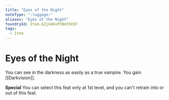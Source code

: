 ```yaml
---
title: "Eyes of the Night"
noteType: ":luggage:"
aliases: "Eyes of the Night"
foundryId: Item.GZjX4OvPINmfOVSF
tags:
  - Item
---
```


# Eyes of the Night

You can see in the darkness as easily as a true vampire. You gain [[Darkvision]].

**Special** You can select this feat only at 1st level, and you can't retrain into or out of this feat.
